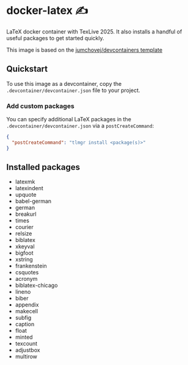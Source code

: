 # docker-latex ✍️

LaTeX docker container with TexLive 2025.
It also installs a handful of useful packages to get started quickly.

This image is based on the [jumchovej/devcontainers template](https://github.com/jmuchovej/devcontainers/tree/main)

## Quickstart

To use this image as a devcontainer, copy the `.devcontainer/devcontainer.json` file to your project.

### Add custom packages

You can specify additional LaTeX packages in the `.devcontainer/devcontainer.json` via a `postCreateCommand`:

```json
{
  "postCreateCommand": "tlmgr install <package(s)>"
}
```

## Installed packages

- latexmk
- latexindent
- upquote
- babel-german
- german
- breakurl
- times
- courier
- relsize
- biblatex
- xkeyval
- bigfoot
- xstring
- frankenstein
- csquotes
- acronym
- biblatex-chicago
- lineno
- biber
- appendix
- makecell
- subfig
- caption
- float
- minted
- texcount
- adjustbox
- multirow
